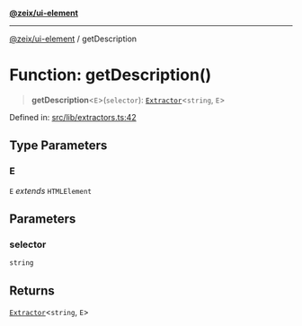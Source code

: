 [**@zeix/ui-element**](../README.md)

***

[@zeix/ui-element](../globals.md) / getDescription

# Function: getDescription()

> **getDescription**\<`E`\>(`selector`): [`Extractor`](../type-aliases/Extractor.md)\<`string`, `E`\>

Defined in: [src/lib/extractors.ts:42](https://github.com/zeixcom/ui-element/blob/59d79a082870e892722e0aaa0f251617218ab48f/src/lib/extractors.ts#L42)

## Type Parameters

### E

`E` *extends* `HTMLElement`

## Parameters

### selector

`string`

## Returns

[`Extractor`](../type-aliases/Extractor.md)\<`string`, `E`\>
